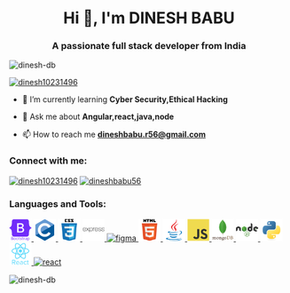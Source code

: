 <h1 align="center">Hi 👋, I'm DINESH BABU </h1>
<h3 align="center">A passionate full stack developer from India</h3>

<p align="left"> <img src="https://komarev.com/ghpvc/?username=dinesh-db&label=Profile%20views&color=0e75b6&style=flat" alt="dinesh-db" /> </p>

<p align="left"> <a href="https://twitter.com/dinesh10231496" target="blank"><img src="https://img.shields.io/twitter/follow/dinesh10231496?logo=twitter&style=for-the-badge" alt="dinesh10231496" /></a> </p>


- 🌱 I’m currently learning **Cyber Security,Ethical Hacking**

- 💬 Ask me about **Angular,react,java,node**

- 📫 How to reach me **dineshbabu.r56@gmail.com**

<h3 align="left">Connect with me:</h3>
<p align="left">
<a href="https://twitter.com/dinesh10231496" target="_blank"><img align="center" src="https://raw.githubusercontent.com/rahuldkjain/github-profile-readme-generator/master/src/images/icons/Social/twitter.svg" alt="dinesh10231496" height="30" width="40" /></a>
 <a href="https://www.linkedin.com/in/dineshbabu56/" target="_blank"><img align="center" src="https://github.com/gauravghongde/social-icons/blob/master/PNG/Color/LinkedIN.png?raw=true" alt="dineshbabu56" height="30" width="30" /></a>
   
</p>

<h3 align="left">Languages and Tools:</h3>
<p align="left"> <a href="https://getbootstrap.com" target="_blank" rel="noreferrer"> <img src="https://raw.githubusercontent.com/devicons/devicon/master/icons/bootstrap/bootstrap-plain-wordmark.svg" alt="bootstrap" width="40" height="40"/> </a> <a href="https://www.cprogramming.com/" target="_blank" rel="noreferrer"> <img src="https://raw.githubusercontent.com/devicons/devicon/master/icons/c/c-original.svg" alt="c" width="40" height="40"/>  </a>  <a href="https://www.w3schools.com/css/" target="_blank" rel="noreferrer"> <img src="https://raw.githubusercontent.com/devicons/devicon/master/icons/css3/css3-original-wordmark.svg" alt="css3" width="40" height="40"/> </a>  <a href="https://expressjs.com" target="_blank" rel="noreferrer"> <img src="https://raw.githubusercontent.com/devicons/devicon/master/icons/express/express-original-wordmark.svg" alt="express" width="40" height="40"/> </a>  <a href="https://www.figma.com/" target="_blank" rel="noreferrer"> <img src="https://www.vectorlogo.zone/logos/figma/figma-icon.svg" alt="figma" width="40" height="40"/> </a>  <a href="https://www.w3.org/html/" target="_blank" rel="noreferrer"> <img src="https://raw.githubusercontent.com/devicons/devicon/master/icons/html5/html5-original-wordmark.svg" alt="html5" width="40" height="40"/> </a>  <a href="https://www.java.com" target="_blank" rel="noreferrer"> <img src="https://raw.githubusercontent.com/devicons/devicon/master/icons/java/java-original.svg" alt="java" width="40" height="40"/> </a>  <a href="https://developer.mozilla.org/en-US/docs/Web/JavaScript" target="_blank" rel="noreferrer"> <img src="https://raw.githubusercontent.com/devicons/devicon/master/icons/javascript/javascript-original.svg" alt="javascript" width="40" height="40"/> </a>  <a href="https://www.mongodb.com/" target="_blank" rel="noreferrer"> <img src="https://raw.githubusercontent.com/devicons/devicon/master/icons/mongodb/mongodb-original-wordmark.svg" alt="mongodb" width="40" height="40"/> </a> <a href="https://nodejs.org" target="_blank" rel="noreferrer"> <img src="https://raw.githubusercontent.com/devicons/devicon/master/icons/nodejs/nodejs-original-wordmark.svg" alt="nodejs" width="40" height="40"/> </a>  <a href="https://www.python.org" target="_blank" rel="noreferrer"> <img src="https://raw.githubusercontent.com/devicons/devicon/master/icons/python/python-original.svg" alt="python" width="40" height="40"/> </a>  <a href="https://reactjs.org/" target="_blank" rel="noreferrer"> <img src="https://raw.githubusercontent.com/devicons/devicon/master/icons/react/react-original-wordmark.svg" alt="react" width="40" height="40"/> </a>
<a href="https://angular.dev/" target="_blank" rel="noreferrer"> <img src="https://upload.wikimedia.org/wikipedia/commons/thumb/c/cf/Angular_full_color_logo.svg/2048px-Angular_full_color_logo.svg.png" alt="react" width="40" height="40"/> </a>
</p>

<p><img align="center" src="https://github-readme-stats.vercel.app/api/top-langs?username=dinesh-db&show_icons=true&locale=en&layout=compact" alt="dinesh-db" /></p>

